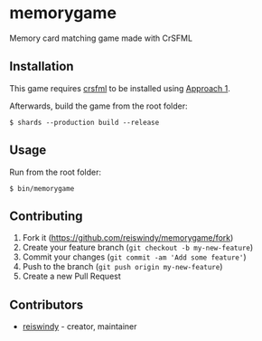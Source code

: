 # memorygame

Memory card matching game made with CrSFML

## Installation

This game requires [crsfml](https://github.com/oprypin/crsfml) to be installed using [Approach 1](https://github.com/oprypin/crsfml#approach-1).

Afterwards, build the game from the root folder:
```
$ shards --production build --release
```

## Usage

Run from the root folder:
```
$ bin/memorygame
```

## Contributing

1. Fork it (<https://github.com/reiswindy/memorygame/fork>)
2. Create your feature branch (`git checkout -b my-new-feature`)
3. Commit your changes (`git commit -am 'Add some feature'`)
4. Push to the branch (`git push origin my-new-feature`)
5. Create a new Pull Request

## Contributors

- [reiswindy](https://github.com/reiswindy) - creator, maintainer
